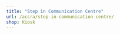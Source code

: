 ```yaml
---
title: "Step in Communication Centre"
url: /accra/step-in-communication-centre/
shop: Kiosk
---
```

